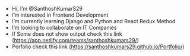 -  Hi, I’m @SanthoshKumarS29
-  I’m interested in Frontend Development
-  I’m currently learning Django and Python and React Redux Method
-  I’m looking to collaborate on IT Companies
-  If Some does not show output check this link (https://app.netlify.com/teams/santhoshkumars29/)
-  Porfolio check this link (https://santhoshkumars29.github.io/Portfolio/)

<!---
SanthoshKumarS29/SanthoshKumarS29 is a ✨ special ✨ repository because its `README.md` (this file) appears on your GitHub profile.
You can click the Preview link to take a look at your changes.
--->
